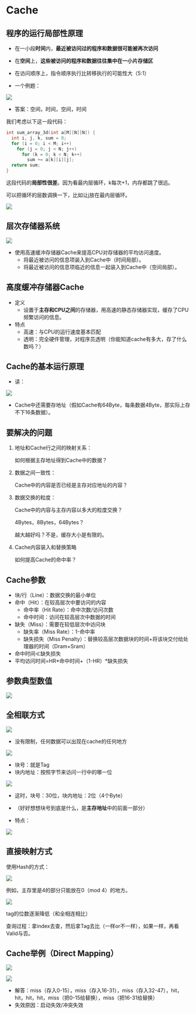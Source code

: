  # Cache

## 程序的运行局部性原理

- 在一小段**时间**内，**最近被访问过的程序和数据很可能被再次访问**
- 在**空间**上，**这些被访问的程序和数据往往集中在一小片存储区**
- 在访问顺序上，指令顺序执行比转移执行的可能性大（5:1）

- 一个例题：

![](cache/image-20231207004138064.png)

- 答案：空间，时间，空间，时间

我们考虑以下这一段代码：

```C
int sum_array_3d(int a[M][N][N]) {
  int i, j, k, sum = 0;
  for (i = 0; i < M; i++)
    for (j = 0; j < N; j++)
      for (k = 0; k < N; k++)
        sum += a[k][i][j];
  return sum;
}
```

这段代码的**局部性很差**。因为看最内层循环，k每次+1，内存都跳了很远。

可以把循环的层数调换一下，比如让j放在最内层循环。

![](cache/image-20231207004945246.png)



## 层次存储器系统

![](cache/image-20231207004411826.png)

- 使用高速缓冲存储器Cache来提高CPU对存储器的平均访问速度。
  - 将最近被访问的信息项装入到Cache中（时间局部）。
  - 将最近被访问的信息项临近的信息一起装入到Cache中（空间局部）。

## 高度缓冲存储器Cache

- 定义
  - 设置于**主存和CPU之间**的存储器，用高速的静态存储器实现，缓存了CPU频繁访问的信息。
- 特点
  - 高速：与CPU的运行速度基本匹配
  - 透明：完全硬件管理，对程序员透明（你能知道cache有多大，存了什么数吗？）

## Cache的基本运行原理

- 读：

![](cache/image-20231207013156066.png)

- Cache中还需要存地址（假如Cache有64Byte，每条数据4Byte，那实际上存不下16条数据）。

## 要解决的问题

1. 地址和Cache行之间的映射关系：

   如何根据主存地址得到Cache中的数据？

2. 数据之间一致性：

   Cache中的内容是否已经是主存对应地址的内容？

3. 数据交换的粒度：

   Cache中的内容与主存内容以多大的粒度交换？

   4Bytes，8Bytes，64Bytes？

   越大越好吗？不是，缓存大小是有限的。

4. Cache内容装入和替换策略

   如何提高Cache的命中率？

## Cache参数

- 块/行（Line）：数据交换的最小单位
- 命中（Hit）：在较高层次中要访问的内容
  - 命中率（Hit Rate）：命中次数/访问次数
  - 命中时间：访问在较高层次中数据的时间
- 缺失（Miss）：需要在较低层次中访问块
  - 缺失率（Miss Rate）：1-命中率
  - 缺失损失（Miss Penalty）：替换较高层次数据块的时间+将该块交付给处理器的时间（Dram+Sram）
- 命中时间$\ll$缺失损失
- 平均访问时间=HR*命中时间+（1-HR）\*缺失损失

## 参数典型数值

![](cache/image-20231207014016035.png)

## 全相联方式

![](cache/image-20231207014205838.png)

- 没有限制，任何数据可以出现在cache的任何地方

![](cache/image-20231207014318246.png)

- 块号：就是Tag
- 块内地址：按照字节来访问一行中的哪一位

![](cache/image-20231207014450362.png)

- 这时，块号：30位，块内地址：2位（4个Byte）

- （好好想想块号到底是什么，是**主存地址**中的前面一部分）

- 特点：

![](cache/image-20231207015156987.png)

## 直接映射方式

使用Hash的方式：

![](cache/image-20231207015345177.png)

例如，主存里是4的部分只能放在0（mod 4）的地方。

![](cache/image-20231207015433070.png)

tag的位数逐渐降低（和全相连相比）

查询过程：拿index去查，然后拿Tag去比（一样or不一样），如果一样，再看Valid与否。

## Cache举例（Direct Mapping）

![](cache/image-20231207015741149.png)

![](cache/image-20231207015704602.png)

- 解答：miss（存入0-15），miss（存入16-31），miss（存入32-47），hit，hit，hit，hit，miss（把0-15给替换），miss（把16-31给替换）
- 失效原因：启动失效/冲突失效